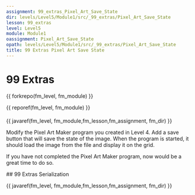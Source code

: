 ```yaml
---
assignment: 99_extras_Pixel_Art_Save_State
dir: levels/Level5/Module1/src/_99_extras/Pixel_Art_Save_State
lesson: 99_extras
level: Level5
module: Module1
oassignment: Pixel_Art_Save_State
opath: levels/Level5/Module1/src/_99_extras/Pixel_Art_Save_State
title: 99 Extras Pixel Art Save State
---
```

# 99 Extras

{{ forkrepo(fm_level, fm_module) }}

{{ reporef(fm_level, fm_module) }}




<html>

####

{{ javaref(fm_level, fm_module,fm_lesson,fm_assignment, fm_dir) }}


Modify the Pixel Art Maker program you created in Level 4.
Add a save button that will save the state of the image. When the program is started,
it should load the image from the file and display it on the grid.

If you have not completed the Pixel Art Maker program, now would be a great time to do so.
</html>## 99 Extras Serialization

{{ javaref(fm_level, fm_module,fm_lesson,fm_assignment, fm_dir) }}

